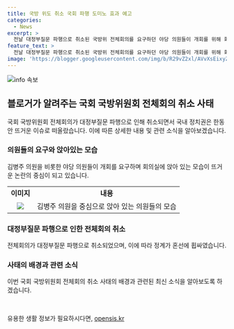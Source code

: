 ```yaml
---
title: 국방 위도 취소 국회 파행 도미노 효과 예고
categories:
  - News
excerpt: >
  전날 대정부질문 파행으로 취소된 국방위 전체회의를 요구하던 야당 의원들이 개회를 위해 회의실에 앉아있는 모습.
feature_text: >
  전날 대정부질문 파행으로 취소된 국방위 전체회의를 요구하던 야당 의원들이 개회를 위해 회의실에 앉아있는 모습.
image: 'https://blogger.googleusercontent.com/img/b/R29vZ2xl/AVvXsEixyZcFfHzMRdzZMjFBmAUKJYCLCGyLL1o632UiGVXcaFdKo_bkvkuCioo0uUKlGfBVcT3P84aROyZIXSBEx3Aw5nCQ3pTgDom1WDC4m8eifvWiAmWEEVb4x6G_l8C0QH225ldMjyaFvpxGEBGNO37VmDTDMHGhJPq73UglMfDca1-0aw/s1600/blogspot.png'
---
```


<p><img src="https://blogger.googleusercontent.com/img/b/R29vZ2xl/AVvXsEixyZcFfHzMRdzZMjFBmAUKJYCLCGyLL1o632UiGVXcaFdKo_bkvkuCioo0uUKlGfBVcT3P84aROyZIXSBEx3Aw5nCQ3pTgDom1WDC4m8eifvWiAmWEEVb4x6G_l8C0QH225ldMjyaFvpxGEBGNO37VmDTDMHGhJPq73UglMfDca1-0aw/s1600/blogspot.png" alt="info 속보" /></p>

<h2 data-ke-size="size26">블로거가 알려주는 국회 국방위원회 전체회의 취소 사태</h2>

<p data-ke-size="size16">국회 국방위원회 전체회의가 대정부질문 파행으로 인해 취소되면서 국내 정치권은 한동안 뜨거운 이슈로 떠올랐습니다. 이에 따른 상세한 내용 및 관련 소식을 알아보겠습니다.</p>

<h3>의원들의 요구와 앉아있는 모습</h3>

<p data-ke-size="size16">김병주 의원을 비롯한 야당 의원들이 개회를 요구하며 회의실에 앉아 있는 모습이 뜨거운 논란의 중심이 되고 있습니다.</p>

<table>
  <tr>
    <td style="text-align: center; height: 17px;"><b>이미지</b></td>
    <td style="text-align: center; height: 17px;"><b>내용</b></td>
  </tr>
  <tr>
    <td style="text-align: center;"><img src="이미지 링크" /></td>
    <td>김병주 의원을 중심으로 앉아 있는 의원들의 모습</td>
  </tr>
</table>

<h3>대정부질문 파행으로 인한 전체회의 취소</h3>

<p data-ke-size="size16">전체회의가 대정부질문 파행으로 취소되었으며, 이에 따라 정계가 혼선에 휩싸였습니다.</p>

<h3>사태의 배경과 관련 소식</h3>

<p data-ke-size="size16">이번 국회 국방위원회 전체회의 취소 사태의 배경과 관련된 최신 소식을 알아보도록 하겠습니다.</p>

<p data-ke-size="size16">&nbsp;</p>
유용한 생활 정보가 필요하시다면, <a href="https://opensis.kr" rel="dofollow">opensis.kr</a>


